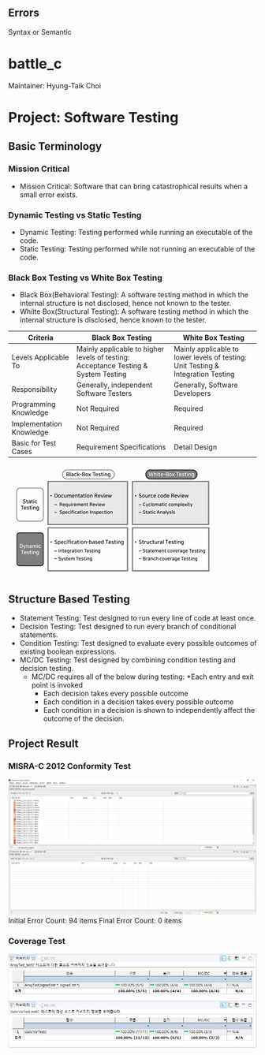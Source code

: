 ## Errors
Syntax or Semantic

# battle_c
Maintainer: Hyung-Taik Choi

# Project: Software Testing
## Basic Terminology
### Mission Critical
- Mission Critical: Software that can bring catastrophical results when a small error exists.

### Dynamic Testing vs Static Testing
- Dynamic Testing: Testing performed while running an executable of the code.
- Static Testing: Testing performed while not running an executable of the code.

### Black Box Testing vs White Box Testing
- Black Box(Behavioral Testing): A software testing method in which the internal structure is not disclosed, hence not known to the tester.
- Whilte Box(Structural Testing): A software testing method in which the internal structure is disclosed, hence known to the tester.

| Criteria | Black Box Testing |  White Box Testing |
| --- | --- | --- |
| Levels Applicable To | Mainly applicable to higher levels of testing: Acceptance Testing & System Testing | Mainly applicable to lower levels of testing: Unit Testing & Integration Testing |
| Responsibility | Generally, independent Software Testers | Generally, Software Developers |
| Programming Knowledge | Not Required | Required |
| Implementation Knowledge | Not Required | Required |
| Basic for Test Cases | Requirement Specifications | Detail Design |

![V Model Diagram](v-model-chart.png)

## Structure Based Testing
- Statement Testing: Test designed to run every line of code at least once.
- Decision Testing: Test designed to run every branch of conditional statements.
- Condition Testing: Test designed to evaluate every possible outcomes of existing boolean expressions.
- MC/DC Testing: Test designed by combining condition testing and decision testing.
    - MC/DC requires all of the below during testing:
        *Each entry and exit point is invoked
        * Each decision takes every possible outcome
        * Each condition in a decision takes every possible outcome
        * Each condition in a decision is shown to independently affect the outcome of the decision.

## Project Result
### MISRA-C 2012 Conformity Test
![MISRA-C Conformity Test Result](project-result.PNG)
Initial Error Count: 94 items
Final Error Count: 0 items

### Coverage Test
![Coverage Test Result](coverage-test.png)



